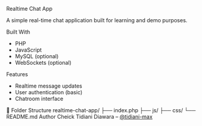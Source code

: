  Realtime Chat App

A simple real-time chat application built for learning and demo purposes.

 Built With
- PHP
- JavaScript
- MySQL (optional)
- WebSockets (optional)

 Features
- Realtime message updates
- User authentication (basic)
- Chatroom interface

 📁 Folder Structure
 realtime-chat-app/
├── index.php
├── js/
├── css/
└── README.md
 Author
Cheick Tidiani Diawara – [@tidiani-max](https://github.com/tidiani-max)
